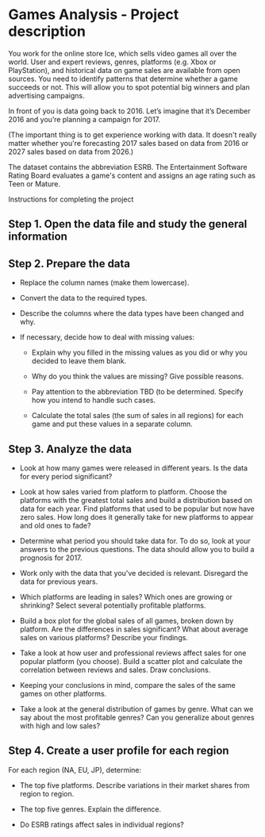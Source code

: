 # Games Analysis - Project description

You work for the online store Ice, which sells video games all over the world. User and expert reviews, genres, platforms (e.g. Xbox or PlayStation), and historical data on game sales are available from open sources. You need to identify patterns that determine whether a game succeeds or not. This will allow you to spot potential big winners and plan advertising campaigns.

In front of you is data going back to 2016. Let’s imagine that it’s December 2016 and you’re planning a campaign for 2017.

(The important thing is to get experience working with data. It doesn't really matter whether you're forecasting 2017 sales based on data from 2016 or 2027 sales based on data from 2026.)

The dataset contains the abbreviation ESRB. The Entertainment Software Rating Board evaluates a game's content and assigns an age rating such as Teen or Mature.

Instructions for completing the project

## Step 1. Open the data file and study the general information

## Step 2. Prepare the data

- Replace the column names (make them lowercase).

- Convert the data to the required types.

- Describe the columns where the data types have been changed and why.

- If necessary, decide how to deal with missing values:
  - Explain why you filled in the missing values as you did or why you decided to leave them blank.
  
  - Why do you think the values are missing? Give possible reasons.

  - Pay attention to the abbreviation TBD (to be determined. Specify how you intend to handle such cases.

  - Calculate the total sales (the sum of sales in all regions) for each game and put these values in a separate column.

## Step 3. Analyze the data

- Look at how many games were released in different years. Is the data for every period significant?

- Look at how sales varied from platform to platform. Choose the platforms with the greatest total sales and build a distribution based on data for each year. Find platforms that used to be popular but now have zero sales. How long does it generally take for new platforms to appear and old ones to fade?

- Determine what period you should take data for. To do so, look at your answers to the previous questions. The data should allow you to build a prognosis for 2017.

- Work only with the data that you've decided is relevant. Disregard the data for previous years.

- Which platforms are leading in sales? Which ones are growing or shrinking? Select several potentially profitable platforms.

- Build a box plot for the global sales of all games, broken down by platform. Are the differences in sales significant? What about average sales on various platforms? Describe your findings.

- Take a look at how user and professional reviews affect sales for one popular platform (you choose). Build a scatter plot and calculate the correlation between reviews and sales. Draw conclusions.

- Keeping your conclusions in mind, compare the sales of the same games on other platforms.

- Take a look at the general distribution of games by genre. What can we say about the most profitable genres? Can you generalize about genres with high and low sales?

## Step 4. Create a user profile for each region

For each region (NA, EU, JP), determine:

- The top five platforms. Describe variations in their market shares from region to region.

- The top five genres. Explain the difference.

- Do ESRB ratings affect sales in individual regions?
